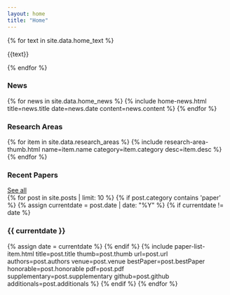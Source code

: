 ```yaml
---
layout: home
title: "Home"
---
```

<section class="main-section-wrap display-text">
  <div class="text">
    {% for text in site.data.home_text %}
      <p class="home-display">{{text}}</p>
    {% endfor %}
  </div>
</section>

<section class="main-section-wrap">
  <div class="title-wrap">
    <h3>News</h3>
  </div>
  {% for news in site.data.home_news %}
    {% include home-news.html title=news.title date=news.date content=news.content %}
  {% endfor %}
</section>

<section class="main-section-wrap">
  <div class="title-wrap">
    <h3>Research Areas</h3>
  </div>
  <div class="image-grid">
    {% for item in site.data.research_areas %}
       {% include research-area-thumb.html
          name=item.name
          category=item.category
          desc=item.desc
        %}
    {% endfor %}
  </div>

</section>

<section class="main-section-wrap">
  <div class="title-wrap">
    <h3>Recent Papers</h3>
    <a href="/mucollective.co/publications/">See all</a>
  </div>
  {% for post in site.posts | limit: 10 %}
    {% if post.category contains 'paper' %}
      {% assign currentdate = post.date | date: "%Y" %}
      {% if currentdate != date %}
        <h3 class="paper-year-title" id="y{{currentdate}}">{{ currentdate }}</h3>
        {% assign date = currentdate %}
      {% endif %}
        {% include paper-list-item.html
          title=post.title
          thumb=post.thumb
          url=post.url
          authors=post.authors
          venue=post.venue
          bestPaper=post.bestPaper
          honorable=post.honorable
          pdf=post.pdf
          supplementary=post.supplementary
          github=post.github
          additionals=post.additionals
        %}
    {% endif %}
  {% endfor %}
</section>
